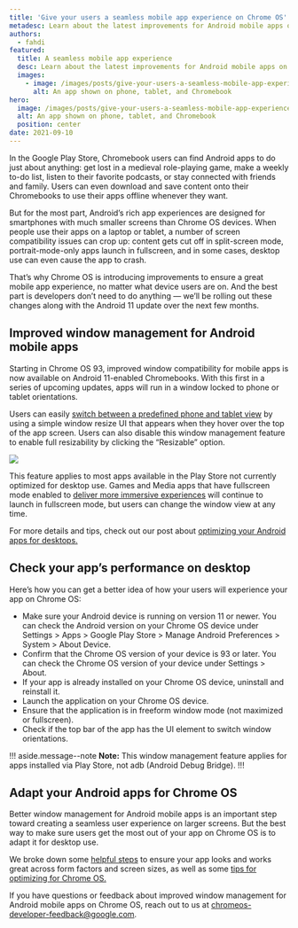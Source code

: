 ```yaml
---
title: 'Give your users a seamless mobile app experience on Chrome OS'
metadesc: Learn about the latest improvements for Android mobile apps on Chrome
authors:
  - fahdi
featured:
  title: A seamless mobile app experience
  desc: Learn about the latest improvements for Android mobile apps on Chrome
  images:
    - image: /images/posts/give-your-users-a-seamless-mobile-app-experience-on-chrome-os/hero.png
      alt: An app shown on phone, tablet, and Chromebook
hero:
  image: /images/posts/give-your-users-a-seamless-mobile-app-experience-on-chrome-os/hero.png
  alt: An app shown on phone, tablet, and Chromebook
  position: center
date: 2021-09-10
---
```


In the Google Play Store, Chromebook users can find Android apps to do just about anything: get lost in a medieval role-playing game, make a weekly to-do list, listen to their favorite podcasts, or stay connected with friends and family. Users can even download and save content onto their Chromebooks to use their apps offline whenever they want.

But for the most part, Android’s rich app experiences are designed for smartphones with much smaller screens than Chrome OS devices. When people use their apps on a laptop or tablet, a number of screen compatibility issues can crop up: content gets cut off in split-screen mode, portrait-mode-only apps launch in fullscreen, and in some cases, desktop use can even cause the app to crash.

That’s why Chrome OS is introducing improvements to ensure a great mobile app experience, no matter what device users are on. And the best part is developers don’t need to do anything — we’ll be rolling out these changes along with the Android 11 update over the next few months.

## Improved window management for Android mobile apps

Starting in Chrome OS 93, improved window compatibility for mobile apps is now available on Android 11-enabled Chromebooks. With this first in a series of upcoming updates, apps will run in a window locked to phone or tablet orientations.

Users can easily [switch between a predefined phone and tablet view](https://support.google.com/chromebook/thread/124854535/introducing-chrome-os-93-to-the-stable-channel?hl=en) by using a simple window resize UI that appears when they hover over the top of the app screen. Users can also disable this window management feature to enable full resizability by clicking the “Resizable” option.

![](/images/posts/give-your-users-a-seamless-mobile-app-experience-on-chrome-os/window-management.jpg)

This feature applies to most apps available in the Play Store not currently optimized for desktop use. Games and Media apps that have fullscreen mode enabled to [deliver more immersive experiences](https://developer.android.com/training/system-ui/immersive) will continue to launch in fullscreen mode, but users can change the window view at any time.

For more details and tips, check out our post about [optimizing your Android apps for desktops.](/{{locale.code}}/android)

## Check your app’s performance on desktop

Here’s how you can get a better idea of how your users will experience your app on Chrome OS:

- Make sure your Android device is running on version 11 or newer. You can check the Android version on your Chrome OS device under Settings > Apps > Google Play Store > Manage Android Preferences > System > About Device.
- Confirm that the Chrome OS version of your device is 93 or later. You can check the Chrome OS version of your device under Settings > About.
- If your app is already installed on your Chrome OS device, uninstall and reinstall it.
- Launch the application on your Chrome OS device.
- Ensure that the application is in freeform window mode (not maximized or fullscreen).
- Check if the top bar of the app has the UI element to switch window orientations.

!!! aside.message--note
**Note:** This window management feature applies for apps installed via Play Store, not adb (Android Debug Bridge).
!!!

## Adapt your Android apps for Chrome OS

Better window management for Android mobile apps is an important step toward creating a seamless user experience on larger screens. But the best way to make sure users get the most out of your app on Chrome OS is to adapt it for desktop use.

We broke down some [helpful steps](https://chromeos.dev/en/posts/optimizing-android-app-experiences-for-chromeos) to ensure your app looks and works great across form factors and screen sizes, as well as some [tips for optimizing for Chrome OS.](/{{locale.code}}/android)

If you have questions or feedback about improved window management for Android mobile apps on Chrome OS, reach out to us at chromeos-developer-feedback@google.com.
